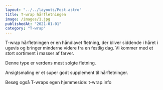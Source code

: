 ```yaml
---
layout: "../../layouts/Post.astro"
title: T-wrap hårfletningen
image: /images/1.jpg
publishedAt: "2021-01-01"
category: "T-wrap"
---
```


T-wrap hårfletningen er en håndlavet fletning, der bliver siddende i håret i ugevis og bringer minderne videre fra en festlig dag. Vi kommer med et stort sortiment i masser af farver.

Denne type er verdens mest solgte fletning.

Ansigtsmaling er et super godt supplement til hårfletninger.

Besøg også T-wraps egen hjemmeside: t-wrap.info
